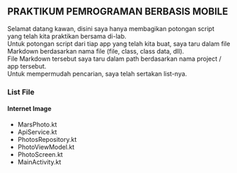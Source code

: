 ## PRAKTIKUM PEMROGRAMAN BERBASIS MOBILE

Selamat datang kawan,  disini saya hanya membagikan potongan script yang telah kita praktikan bersama di-lab.   
Untuk potongan script dari tiap app yang telah kita buat, saya taru dalam file Markdown berdasarkan nama file (file, class, class data, dll).  
File Markdown tersebut saya taru dalam path berdasarkan nama project / app tersebut.  
Untuk mempermudah pencarian, saya telah sertakan list-nya.  

<h3>List File</h3>
<h4>Internet Image</h4>
<ul>
  <li>MarsPhoto.kt</li>
  <li>ApiService.kt</li>
  <li>PhotosRepository.kt</li>
  <li>PhotoViewModel.kt</li>
  <li>PhotoScreen.kt</li>
  <li>MainActivity.kt</li>
</ul>
